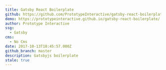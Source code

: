 ```yaml
---
title: Gatsby React Boilerplate
github: https://github.com/PrototypeInteractive/gatsby-react-boilerplate
demo: https://prototypeinteractive.github.io/gatsby-react-boilerplate/
author: Prototype Interactive
ssg:
  - Gatsby
cms:
  - No Cms
date: 2017-10-13T18:45:57.000Z
github_branch: master
description: Gatsbyjs boilerplate
stale: true
---
```

